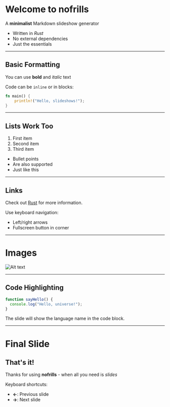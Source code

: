# Welcome to nofrills

A **minimalist** Markdown slideshow generator

* Written in *Rust*
* No external dependencies
* Just the essentials

---

## Basic Formatting

You can use **bold** and *italic* text

Code can be `inline` or in blocks:

```rust
fn main() {
    println!("Hello, slideshows!");
}
```

---

## Lists Work Too

1. First item
2. Second item
3. Third item

- Bullet points
- Are also supported
- Just like this

---

## Links

Check out [Rust](https://www.rust-lang.org/) for more information.

Use keyboard navigation:
- Left/right arrows
- Fullscreen button in corner

---

# Images

![Alt text](image-url.jpg)

---

## Code Highlighting

```javascript
function sayHello() {
  console.log("Hello, universe!");
}
```

The slide will show the language name in the code block.

---

# Final Slide

## That's it!

Thanks for using **nofrills** - when all you need is *slides*

Keyboard shortcuts:
- **←**: Previous slide
- **→**: Next slide
